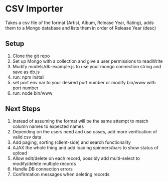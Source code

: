 # CSV Importer

Takes a csv file of the format (Artist, Album, Release Year, Rating), adds them to a Mongo database and lists them in order of Release Year (desc)

## Setup

1. Clone the git repo
2. Set up Mongo with a collection and give a user permissions to readWrite
3. Modify models/db-example.js to use your mongo connection string and save as db.js
4. run: npm install
5. set port env var to your desired port number or modify bin/www with port number
6. run: node bin/www

## Next Steps
1. Instead of assuming the format will be the same attempt to match column names to expected names
2. Depending on the users need and use cases, add more verification of valid csv data
3. Add paging, sorting (client-side) and search functionality
4. AJAX the whole thing and add loading spinners/bars to show status of upload
5. Allow edit/delete on each record, possibly add multi-select to modify/delete multiple records
6. Handle DB connection errors
7. Confirmation messages when deleting records